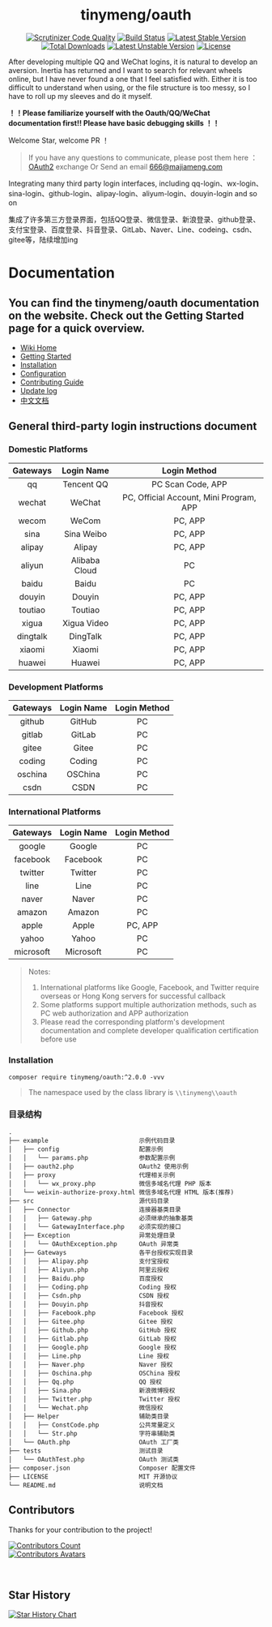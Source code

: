 <h1 align="center">tinymeng/oauth</h1>
<p align="center">
<a href="https://scrutinizer-ci.com/g/majiameng/OAuth2/?branch=master"><img src="https://scrutinizer-ci.com/g/majiameng/OAuth2/badges/quality-score.png?b=master" alt="Scrutinizer Code Quality"></a>
<a href="https://scrutinizer-ci.com/g/majiameng/OAuth2/build-status/master"><img src="https://scrutinizer-ci.com/g/majiameng/OAuth2/badges/build.png?b=master" alt="Build Status"></a>
<a href="https://packagist.org/packages/tinymeng/oauth"><img src="https://poser.pugx.org/tinymeng/oauth/v/stable" alt="Latest Stable Version"></a>
<a href="https://github.com/majiameng/OAuth2/tags"><img src="https://poser.pugx.org/tinymeng/oauth/downloads" alt="Total Downloads"></a>
<a href="https://packagist.org/packages/tinymeng/oauth"><img src="https://poser.pugx.org/tinymeng/oauth/v/unstable" alt="Latest Unstable Version"></a>
<a href="https://github.com/majiameng/OAuth2/blob/master/LICENSE"><img src="https://poser.pugx.org/tinymeng/oauth/license" alt="License"></a>
</p>

After developing multiple QQ and WeChat logins, it is natural to develop an aversion. Inertia has returned and I want to search for relevant wheels online, but I have never found a one that I feel satisfied with. Either it is too difficult to understand when using, or the file structure is too messy, so I have to roll up my sleeves and do it myself.

**！！Please familiarize yourself with the Oauth/QQ/WeChat documentation first!! Please have basic debugging skills ！！**

Welcome Star, welcome PR ！

> If you have any questions to communicate, please post them here ： [OAuth2](https://github.com/majiameng/OAuth2/issues/1) exchange Or Send an email 666@majiameng.com

Integrating many third party login interfaces, including qq-login、wx-login、sina-login、github-login、alipay-login、aliyum-login、douyin-login and so on

集成了许多第三方登录界面，包括QQ登录、微信登录、新浪登录、github登录、支付宝登录、百度登录、抖音登录、GitLab、Naver、Line、codeing、csdn、gitee等，陆续增加ing

# Documentation

## You can find the tinymeng/oauth documentation on the website. Check out the Getting Started page for a quick overview.

* [Wiki Home](https://github.com/majiameng/OAuth2/wiki)
* [Getting Started](https://github.com/majiameng/OAuth2/wiki/Getting-Started)
* [Installation](https://github.com/majiameng/OAuth2/wiki/Installation)
* [Configuration](https://github.com/majiameng/OAuth2/blob/master/example/config/params.php)
* [Contributing Guide](https://github.com/majiameng/OAuth2/wiki/Contributing-Guide)
* [Update log](https://github.com/majiameng/OAuth2/wiki/Update-log)
* [中文文档](https://github.com/majiameng/OAuth2/wiki/zh-cn-Home)

## General third-party login instructions document

### Domestic Platforms

| Gateways  | Login Name | Login Method  |
|:---------:|:----------:|:-------------:|
| qq        | Tencent QQ | PC Scan Code, APP |
| wechat    | WeChat     | PC, Official Account, Mini Program, APP |
| wecom     | WeCom      | PC, APP      |
| sina      | Sina Weibo | PC, APP      |
| alipay    | Alipay     | PC, APP      |
| aliyun    | Alibaba Cloud | PC        |
| baidu     | Baidu      | PC           |
| douyin    | Douyin     | PC, APP      |
| toutiao   | Toutiao    | PC, APP      |
| xigua     | Xigua Video | PC, APP     |
| dingtalk  | DingTalk   | PC, APP      |
| xiaomi    | Xiaomi     | PC, APP      |
| huawei    | Huawei     | PC, APP      |

### Development Platforms

| Gateways | Login Name | Login Method |
|:--------:|:----------:|:------------:|
| github   | GitHub     | PC           |
| gitlab   | GitLab     | PC           |
| gitee    | Gitee      | PC           |
| coding   | Coding     | PC           |
| oschina  | OSChina    | PC           |
| csdn     | CSDN       | PC           |

### International Platforms

| Gateways  | Login Name | Login Method |
|:---------:|:----------:|:------------:|
| google    | Google     | PC           |
| facebook  | Facebook   | PC           |
| twitter   | Twitter    | PC           |
| line      | Line       | PC           |
| naver     | Naver      | PC           |
| amazon    | Amazon     | PC           |
| apple     | Apple      | PC, APP      |
| yahoo     | Yahoo      | PC           |
| microsoft | Microsoft  | PC           |

> Notes:
> 1. International platforms like Google, Facebook, and Twitter require overseas or Hong Kong servers for successful callback
> 2. Some platforms support multiple authorization methods, such as PC web authorization and APP authorization
> 3. Please read the corresponding platform's development documentation and complete developer qualification certification before use

### Installation

```
composer require tinymeng/oauth:^2.0.0 -vvv
```

> The namespace used by the class library is `\\tinymeng\\oauth`

### 目录结构

```
.
├── example                         示例代码目录
│   ├── config                      配置示例
│   │   └── params.php              参数配置示例
│   ├── oauth2.php                  OAuth2 使用示例
│   ├── proxy                       代理相关示例
│   │   └── wx_proxy.php            微信多域名代理 PHP 版本
│   └── weixin-authorize-proxy.html 微信多域名代理 HTML 版本(推荐)
├── src                             源代码目录
│   ├── Connector                   连接器基类目录
│   │   ├── Gateway.php             必须继承的抽象基类
│   │   └── GatewayInterface.php    必须实现的接口
│   ├── Exception                   异常处理目录
│   │   └── OAuthException.php      OAuth 异常类
│   ├── Gateways                    各平台授权实现目录
│   │   ├── Alipay.php              支付宝授权
│   │   ├── Aliyun.php              阿里云授权
│   │   ├── Baidu.php               百度授权
│   │   ├── Coding.php              Coding 授权
│   │   ├── Csdn.php                CSDN 授权
│   │   ├── Douyin.php              抖音授权
│   │   ├── Facebook.php            Facebook 授权
│   │   ├── Gitee.php               Gitee 授权
│   │   ├── Github.php              GitHub 授权
│   │   ├── Gitlab.php              GitLab 授权
│   │   ├── Google.php              Google 授权
│   │   ├── Line.php                Line 授权
│   │   ├── Naver.php               Naver 授权
│   │   ├── Oschina.php             OSChina 授权
│   │   ├── Qq.php                  QQ 授权
│   │   ├── Sina.php                新浪微博授权
│   │   ├── Twitter.php             Twitter 授权
│   │   └── Wechat.php              微信授权
│   ├── Helper                      辅助类目录
│   │   ├── ConstCode.php           公共常量定义
│   │   └── Str.php                 字符串辅助类
│   └── OAuth.php                   OAuth 工厂类
├── tests                           测试目录
│   └── OAuthTest.php               OAuth 测试类
├── composer.json                   Composer 配置文件
├── LICENSE                         MIT 开源协议
└── README.md                       说明文档
```


## Contributors

Thanks for your contribution to the project!

[![Contributors Count](https://img.shields.io/github/contributors-anon/majiameng/OAuth2?style=for-the-badge&logo=vaultwarden&color=005AA4)](https://github.com/majiameng/OAuth2/graphs/contributors)<br>
[![Contributors Avatars](https://contributors-img.web.app/image?repo=majiameng/OAuth2)](https://github.com/majiameng/OAuth2/graphs/contributors)

<br>

## Star History

[![Star History Chart](https://api.star-history.com/svg?repos=majiameng/OAuth2&type=Date)](https://www.star-history.com/#majiameng/OAuth2&Date)


